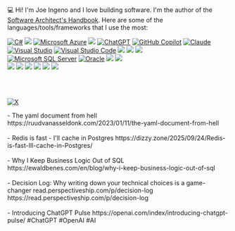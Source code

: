💻 Hi! I'm Joe Ingeno and I love building software. I'm the author of the [Software Architect's Handbook](https://www.amazon.com/Software-Architects-Handbook-implementing-architecture/dp/1788624068). Here are some of the languages/tools/frameworks that I use the most:

[![C#](https://custom-icon-badges.demolab.com/badge/C%23-%23239120.svg?logo=cshrp&logoColor=white)](#) [![](https://img.shields.io/static/v1?label=&message=.NET&color=5C2D91&logo=.net&logoColor=FFFFFF)]() [![Microsoft Azure](https://custom-icon-badges.demolab.com/badge/Microsoft%20Azure-0089D6?logo=msazure&logoColor=white)](#) [![](https://img.shields.io/static/v1?label=&message=Git&color=F05032&logo=git&logoColor=FFFFFF)]() 
[![ChatGPT](https://img.shields.io/badge/ChatGPT-74aa9c?logo=openai&logoColor=white)](#) [![GitHub Copilot](https://img.shields.io/badge/GitHub%20Copilot-000?logo=githubcopilot&logoColor=fff)](#) [![Claude](https://img.shields.io/badge/Claude-D97757?logo=claude&logoColor=fff)](#)  
[![Visual Studio](https://custom-icon-badges.demolab.com/badge/Visual%20Studio-5C2D91.svg?&logo=visual-studio&logoColor=white)](#) 	[![Visual Studio Code](https://custom-icon-badges.demolab.com/badge/Visual%20Studio%20Code-0078d7.svg?logo=vsc&logoColor=white)](#) [![](https://img.shields.io/static/v1?label=&message=Postman&color=FF6C37&logo=postman&logoColor=FFFFFF)]() [![](https://img.shields.io/static/v1?label=&message=JSON&color=000000&logo=json&logoColor=FFFFFF)]() [![](https://img.shields.io/static/v1?label=&message=NuGet&color=004880&logo=nuget&logoColor=FFFFFF)]()   
[![Microsoft SQL Server](https://custom-icon-badges.demolab.com/badge/Microsoft%20SQL%20Server-CC2927?logo=mssqlserver-white&logoColor=white)](#) [![Oracle](https://custom-icon-badges.demolab.com/badge/Oracle-F80000?logo=oracle&logoColor=fff)](#) [![](https://img.shields.io/static/v1?label=&message=MySQL&color=4479A1&logo=mysql&logoColor=FFFFFF)]() [![](https://img.shields.io/static/v1?label=&message=Redis&color=DC382D&logo=redis&logoColor=FFFFFF)]()   
[![](https://img.shields.io/static/v1?label=&message=JavaScript&color=F7DF1E&logo=javascript&logoColor=FFFFFF)]() [![](https://img.shields.io/static/v1?label=&message=TypeScript&color=007ACC&logo=typescript&logoColor=FFFFFF)]() [![](https://img.shields.io/static/v1?label=&message=HTML5&color=E34F26&logo=html5&logoColor=FFFFFF)]() [![](https://img.shields.io/static/v1?label=&message=CSS3&color=1572B6&logo=css3&logoColor=FFFFFF)]() [![](https://img.shields.io/static/v1?label=&message=XAML&color=0C54C2&logo=xaml&logoColor=FFFFFF)]() [![](https://img.shields.io/static/v1?label=&message=npm&color=CB3837&logo=npm&logoColor=FFFFFF)]()

<br></br>
<p><a href="https://x.com/JoeIngeno"><img src="https://img.shields.io/twitter/follow/JoeIngeno?label=%20@JoeIngeno's%20Latest%20Posts&style=social" alt="X"></a></p>
<!-- BLOG-POST-LIST:START -->- The yaml document from hell https://ruudvanasseldonk.com/2023/01/11/the-yaml-document-from-hell<br/><br/>- Redis is fast - I&#39;ll cache in Postgres https://dizzy.zone/2025/09/24/Redis-is-fast-Ill-cache-in-Postgres/<br/><br/>- Why I Keep Business Logic Out of SQL https://ewaldbenes.com/en/blog/why-i-keep-business-logic-out-of-sql<br/><br/>- Decision Log: Why writing down your technical choices is a game-changer read.perspectiveship.com/p/decision-log
https://read.perspectiveship.com/p/decision-log<br/><br/>- Introducing ChatGPT Pulse https://openai.com/index/introducing-chatgpt-pulse/ #ChatGPT #OpenAI #AI<br/><br/><!-- BLOG-POST-LIST:END -->
